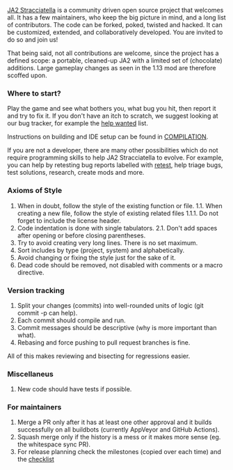 [JA2 Stracciatella](https://ja2-stracciatella.github.io/) is a community driven open source project that welcomes all. It has a few maintainers, who keep the big picture in mind, and a long list of contributors. The code can be forked, poked, twisted and hacked. It can be customized, extended, and collaboratively developed. You are invited to do so and join us!

That being said, not all contributions are welcome, since the project has a defined scope: a portable, cleaned-up JA2 with a limited set of (chocolate) additions. Large gameplay changes as seen in the 1.13 mod are therefore scoffed upon.

### Where to start?

Play the game and see what bothers you, what bug you hit, then report it and try to fix it. If you don't have an itch to scratch, we suggest looking at our bug tracker, for example the [help wanted](https://github.com/ja2-stracciatella/ja2-stracciatella/issues?q=is%3Aopen+is%3Aissue+label%3A%22help+wanted%22) list.

Instructions on building and IDE setup can be found in [COMPILATION](https://github.com/ja2-stracciatella/ja2-stracciatella/blob/master/COMPILATION.md).

If you are not a developer, there are many other possibilities which do not require programming skills to help JA2 Stracciatella to evolve. For example, you can help by retesting bug reports labelled with [retest](https://github.com/ja2-stracciatella/ja2-stracciatella/issues?q=is%3Aopen+is%3Aissue+label%3Aretest), help triage bugs, test solutions, research, create mods and more.

### Axioms of Style

1. When in doubt, follow the style of the existing function or file.
1.1. When creating a new file, follow the style of existing related files
1.1.1. Do not forget to include the license header.
2. Code indentation is done with single tabulators.
2.1. Don't add spaces after opening or before closing parentheses.
3. Try to avoid creating very long lines. There is no set maximum.
4. Sort includes by type (project, system) and alphabetically.
5. Avoid changing or fixing the style just for the sake of it.
6. Dead code should be removed, not disabled with comments or a macro directive.

### Version tracking

1. Split your changes (commits) into well-rounded units of logic (git commit -p can help).
2. Each commit should compile and run.
3. Commit messages should be descriptive (why is more important than what).
4. Rebasing and force pushing to pull request branches is fine.

All of this makes reviewing and bisecting for regressions easier.

### Miscellaneus

1. New code should have tests if possible.

### For maintainers

1. Merge a PR only after it has at least one other approval and it builds successfully on all buildbots (currently AppVeyor and GitHub Actions).
2. Squash merge only if the history is a mess or it makes more sense (eg. the whitespace sync PR).
3. For release planning check the milestones (copied over each time) and the [checklist](https://github.com/ja2-stracciatella/ja2-stracciatella/blob/master/docs/Release-checklist.md)
